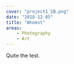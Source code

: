 ```yaml
---
cover: "project1_SB.png"
date: "2018-12-05"
title: "Whomst"
areas:
    - Photography
    - Art
---
```


Quite the test.